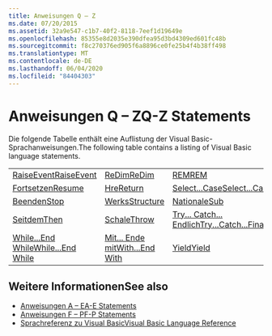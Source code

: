 ```yaml
---
title: Anweisungen Q – Z
ms.date: 07/20/2015
ms.assetid: 32a9e547-c1b7-40f2-8118-7eef1d19649e
ms.openlocfilehash: 85355e8d2035e390dfea95d3bd4309ed601fc48b
ms.sourcegitcommit: f8c270376ed905f6a8896ce0fe25b4f4b38ff498
ms.translationtype: MT
ms.contentlocale: de-DE
ms.lasthandoff: 06/04/2020
ms.locfileid: "84404303"
---
```

# <a name="q-z-statements"></a><span data-ttu-id="d3d76-102">Anweisungen Q – Z</span><span class="sxs-lookup"><span data-stu-id="d3d76-102">Q-Z Statements</span></span>
<span data-ttu-id="d3d76-103">Die folgende Tabelle enthält eine Auflistung der Visual Basic-Sprachanweisungen.</span><span class="sxs-lookup"><span data-stu-id="d3d76-103">The following table contains a listing of Visual Basic language statements.</span></span>  
  
|||||  
|---|---|---|---|  
|[<span data-ttu-id="d3d76-104">RaiseEvent</span><span class="sxs-lookup"><span data-stu-id="d3d76-104">RaiseEvent</span></span>](raiseevent-statement.md)|[<span data-ttu-id="d3d76-105">ReDim</span><span class="sxs-lookup"><span data-stu-id="d3d76-105">ReDim</span></span>](redim-statement.md)|[<span data-ttu-id="d3d76-106">REM</span><span class="sxs-lookup"><span data-stu-id="d3d76-106">REM</span></span>](rem-statement.md)|[<span data-ttu-id="d3d76-107">RemoveHandler</span><span class="sxs-lookup"><span data-stu-id="d3d76-107">RemoveHandler</span></span>](removehandler-statement.md)|  
|[<span data-ttu-id="d3d76-108">Fortsetzen</span><span class="sxs-lookup"><span data-stu-id="d3d76-108">Resume</span></span>](resume-statement.md)|[<span data-ttu-id="d3d76-109">Hre</span><span class="sxs-lookup"><span data-stu-id="d3d76-109">Return</span></span>](return-statement.md)|[<span data-ttu-id="d3d76-110">Select...Case</span><span class="sxs-lookup"><span data-stu-id="d3d76-110">Select...Case</span></span>](select-case-statement.md)|[<span data-ttu-id="d3d76-111">Set</span><span class="sxs-lookup"><span data-stu-id="d3d76-111">Set</span></span>](set-statement.md)|  
|[<span data-ttu-id="d3d76-112">Beenden</span><span class="sxs-lookup"><span data-stu-id="d3d76-112">Stop</span></span>](stop-statement.md)|[<span data-ttu-id="d3d76-113">Werks</span><span class="sxs-lookup"><span data-stu-id="d3d76-113">Structure</span></span>](structure-statement.md)|[<span data-ttu-id="d3d76-114">Nationale</span><span class="sxs-lookup"><span data-stu-id="d3d76-114">Sub</span></span>](sub-statement.md)|[<span data-ttu-id="d3d76-115">SyncLock</span><span class="sxs-lookup"><span data-stu-id="d3d76-115">SyncLock</span></span>](synclock-statement.md)|  
|[<span data-ttu-id="d3d76-116">Seitdem</span><span class="sxs-lookup"><span data-stu-id="d3d76-116">Then</span></span>](then-statement.md)|[<span data-ttu-id="d3d76-117">Schale</span><span class="sxs-lookup"><span data-stu-id="d3d76-117">Throw</span></span>](throw-statement.md)|[<span data-ttu-id="d3d76-118">Try... Catch... Endlich</span><span class="sxs-lookup"><span data-stu-id="d3d76-118">Try...Catch...Finally</span></span>](try-catch-finally-statement.md)|[<span data-ttu-id="d3d76-119">Genutzt</span><span class="sxs-lookup"><span data-stu-id="d3d76-119">Using</span></span>](using-statement.md)|  
|[<span data-ttu-id="d3d76-120">While...End While</span><span class="sxs-lookup"><span data-stu-id="d3d76-120">While...End While</span></span>](while-end-while-statement.md)|[<span data-ttu-id="d3d76-121">Mit... Ende mit</span><span class="sxs-lookup"><span data-stu-id="d3d76-121">With...End With</span></span>](with-end-with-statement.md)|[<span data-ttu-id="d3d76-122">Yield</span><span class="sxs-lookup"><span data-stu-id="d3d76-122">Yield</span></span>](yield-statement.md)||  
  
## <a name="see-also"></a><span data-ttu-id="d3d76-123">Weitere Informationen</span><span class="sxs-lookup"><span data-stu-id="d3d76-123">See also</span></span>

- [<span data-ttu-id="d3d76-124">Anweisungen A – E</span><span class="sxs-lookup"><span data-stu-id="d3d76-124">A-E Statements</span></span>](a-e-statements.md)
- [<span data-ttu-id="d3d76-125">Anweisungen F – P</span><span class="sxs-lookup"><span data-stu-id="d3d76-125">F-P Statements</span></span>](f-p-statements.md)
- [<span data-ttu-id="d3d76-126">Sprachreferenz zu Visual Basic</span><span class="sxs-lookup"><span data-stu-id="d3d76-126">Visual Basic Language Reference</span></span>](../index.md)
